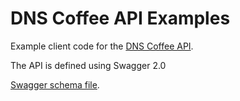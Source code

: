 # DNS Coffee API Examples

Example client code for the [DNS Coffee API](https://api.dns.coffee/doc/).

The API is defined using Swagger 2.0

[Swagger schema file](https://api.dns.coffee/swagger.json).